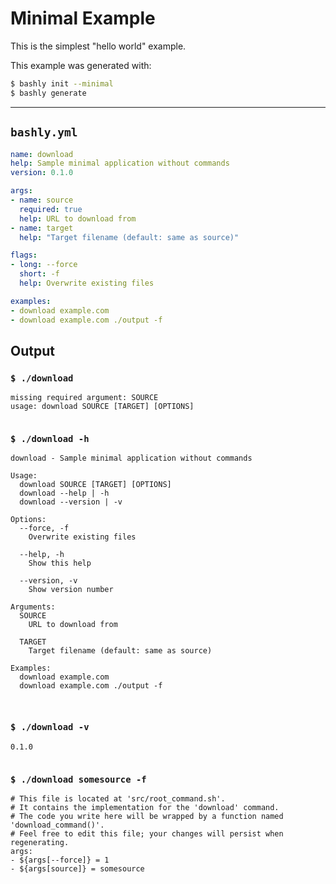 # Minimal Example

This is the simplest "hello world" example.

This example was generated with:

```bash
$ bashly init --minimal
$ bashly generate
```

-----

## `bashly.yml`

````yaml
name: download
help: Sample minimal application without commands
version: 0.1.0

args:
- name: source
  required: true
  help: URL to download from
- name: target
  help: "Target filename (default: same as source)"

flags:
- long: --force
  short: -f
  help: Overwrite existing files

examples:
- download example.com
- download example.com ./output -f
````



## Output

### `$ ./download`

````shell
missing required argument: SOURCE
usage: download SOURCE [TARGET] [OPTIONS]


````

### `$ ./download -h`

````shell
download - Sample minimal application without commands

Usage:
  download SOURCE [TARGET] [OPTIONS]
  download --help | -h
  download --version | -v

Options:
  --force, -f
    Overwrite existing files

  --help, -h
    Show this help

  --version, -v
    Show version number

Arguments:
  SOURCE
    URL to download from

  TARGET
    Target filename (default: same as source)

Examples:
  download example.com
  download example.com ./output -f



````

### `$ ./download -v`

````shell
0.1.0


````

### `$ ./download somesource -f`

````shell
# This file is located at 'src/root_command.sh'.
# It contains the implementation for the 'download' command.
# The code you write here will be wrapped by a function named 'download_command()'.
# Feel free to edit this file; your changes will persist when regenerating.
args:
- ${args[--force]} = 1
- ${args[source]} = somesource


````




